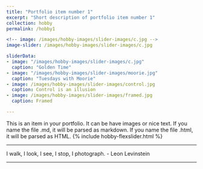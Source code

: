 ```yaml
---
title: "Portfolio item number 1"
excerpt: "Short description of portfolio item number 1"
collection: hobby
permalink: /hobby1

<!-- image: /images/hobby-images/slider-images/c.jpg -->
image-slider: /images/hobby-images/slider-images/c.jpg

sliderData:
- image: "/images/hobby-images/slider-images/c.jpg"
  caption: "Golden Time"
- image: "/images/hobby-images/slider-images/moorie.jpg"
  caption: "Tuesdays with Moorie"
- image: /images/hobby-images/slider-images/control.jpg
  caption: Control is an illusion
- image: /images/hobby-images/slider-images/framed.jpg
  caption: Framed  

---
```


This is an item in your portfolio. It can be have images or nice text. If you name the file .md, it will be parsed as markdown. If you name the file .html, it will be parsed as HTML.
{% include hobby-flexslider.html %}

---
<!-- Your first 1,000 photographs are your worst. -Henri Cartier-Bressom -->
I walk, I look, I see, I stop, I photograph. - Leon Levinstein

---
